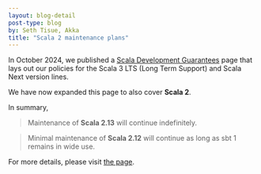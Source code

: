 ```yaml
---
layout: blog-detail
post-type: blog
by: Seth Tisue, Akka
title: "Scala 2 maintenance plans"
---
```


In October 2024, we published a [Scala Development Guarantees](https://www.scala-lang.org/development/) page that lays out our policies for the Scala 3 LTS (Long Term Support) and Scala Next version lines.

We have now expanded this page to also cover **Scala 2**.

In summary,

> Maintenance of **Scala 2.13** will continue indefinitely.

> Minimal maintenance of **Scala 2.12** will continue as long as sbt 1 remains in wide use.

For more details, please visit [the page](https://www.scala-lang.org/development/).

